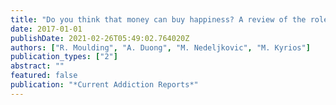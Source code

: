 ```yaml
---
title: "Do you think that money can buy happiness? A review of the role of mood, materialism, self, and cognitions in compulsive buying"
date: 2017-01-01
publishDate: 2021-02-26T05:49:02.764020Z
authors: ["R. Moulding", "A. Duong", "M. Nedeljkovic", "M. Kyrios"]
publication_types: ["2"]
abstract: ""
featured: false
publication: "*Current Addiction Reports*"
---
```


